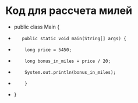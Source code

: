 # **Код для рассчета милей**

* public class Main {
*        public static void main(String[] args) {
*         long price = 5450;
*         long bonus_in_miles = price / 20;
*         System.out.println(bonus_in_miles);
*         }
* }
